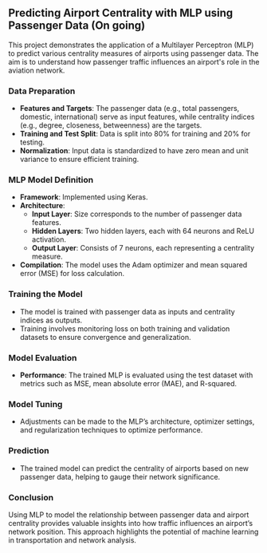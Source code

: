 ## Predicting Airport Centrality with MLP using Passenger Data (On going)

This project demonstrates the application of a Multilayer Perceptron (MLP) to predict various centrality measures of airports using passenger data. The aim is to understand how passenger traffic influences an airport's role in the aviation network.

### Data Preparation

- **Features and Targets**: The passenger data (e.g., total passengers, domestic, international) serve as input features, while centrality indices (e.g., degree, closeness, betweenness) are the targets.
- **Training and Test Split**: Data is split into 80% for training and 20% for testing.
- **Normalization**: Input data is standardized to have zero mean and unit variance to ensure efficient training.

### MLP Model Definition

- **Framework**: Implemented using Keras.
- **Architecture**:
  - **Input Layer**: Size corresponds to the number of passenger data features.
  - **Hidden Layers**: Two hidden layers, each with 64 neurons and ReLU activation.
  - **Output Layer**: Consists of 7 neurons, each representing a centrality measure.
- **Compilation**: The model uses the Adam optimizer and mean squared error (MSE) for loss calculation.

### Training the Model

- The model is trained with passenger data as inputs and centrality indices as outputs.
- Training involves monitoring loss on both training and validation datasets to ensure convergence and generalization.

### Model Evaluation

- **Performance**: The trained MLP is evaluated using the test dataset with metrics such as MSE, mean absolute error (MAE), and R-squared.

### Model Tuning

- Adjustments can be made to the MLP’s architecture, optimizer settings, and regularization techniques to optimize performance.

### Prediction

- The trained model can predict the centrality of airports based on new passenger data, helping to gauge their network significance.

### Conclusion

Using MLP to model the relationship between passenger data and airport centrality provides valuable insights into how traffic influences an airport’s network position. This approach highlights the potential of machine learning in transportation and network analysis.

